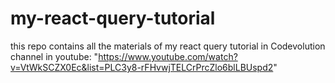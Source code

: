 # my-react-query-tutorial
this repo contains all the materials of my react query tutorial in Codevolution channel in youtube: "https://www.youtube.com/watch?v=VtWkSCZX0Ec&list=PLC3y8-rFHvwjTELCrPrcZlo6blLBUspd2"